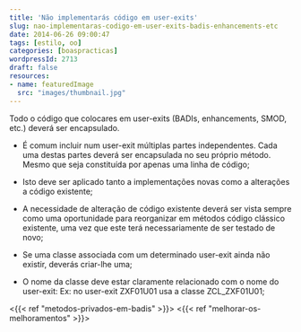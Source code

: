 ```yaml
---
title: 'Não implementarás código em user-exits'
slug: nao-implementaras-codigo-em-user-exits-badis-enhancements-etc
date: 2014-06-26 09:00:47
tags: [estilo, oo]
categories: [boaspracticas]
wordpressId: 2713
draft: false
resources:
- name: featuredImage
  src: "images/thumbnail.jpg"
---
```

Todo o código que colocares em user-exits (BADIs, enhancements, SMOD, etc.) deverá ser encapsulado.

  * É comum incluir num user-exit múltiplas partes independentes. Cada uma destas partes deverá ser encapsulada no seu próprio método. Mesmo que seja constituída por apenas uma linha de código;

  * Isto deve ser aplicado tanto a implementações novas como a alterações a código existente;

  * A necessidade de alteração de código existente deverá ser vista sempre como uma oportunidade para reorganizar em métodos código clássico existente, uma vez que este terá necessariamente de ser testado de novo;

  * Se uma classe associada com um determinado user-exit ainda não existir, deverás criar-lhe uma;

  * O nome da classe deve estar claramente relacionado com o nome do user-exit: Ex: no user-exit ZXF01U01 usa a classe ZCL_ZXF01U01;

<{{< ref "metodos-privados-em-badis" >}}>
<{{< ref "melhorar-os-melhoramentos" >}}>
